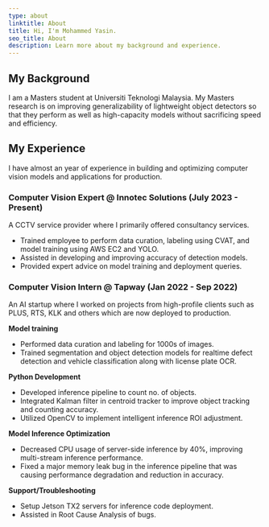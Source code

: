 ```yaml
---
type: about
linktitle: About
title: Hi, I'm Mohammed Yasin.
seo_title: About
description: Learn more about my background and experience.
---
```


## My Background

I am a Masters student at Universiti Teknologi Malaysia. My Masters research is on improving generalizability of lightweight object detectors so that they perform as well as high-capacity models without sacrificing speed and efficiency.

## My Experience

I have almost an year of experience in building and optimizing computer vision models and applications for production.

### Computer Vision Expert @ Innotec Solutions (July 2023 - Present)

A CCTV service provider where I primarily offered consultancy services.

- Trained employee to perform data curation, labeling using CVAT, and model training using AWS EC2 and YOLO.
- Assisted in developing and improving accuracy of detection models.
- Provided expert advice on model training and deployment queries.

### Computer Vision Intern @ Tapway (Jan 2022 - Sep 2022)

An AI startup where I worked on projects from high-profile clients such as PLUS, RTS, KLK and others which are now deployed to production.

**Model training**

- Performed data curation and labeling for 1000s of images.
- Trained segmentation and object detection models for realtime defect detection and vehicle classification along with license plate OCR.
 
**Python Development**

- Developed inference pipeline to count no. of objects.
- Integrated Kalman filter in centroid tracker to improve object tracking and counting accuracy.
- Utilized OpenCV to implement intelligent inference ROI adjustment.

**Model Inference Optimization**

- Decreased CPU usage of server-side inference by 40%, improving multi-stream inference performance.
- Fixed a major memory leak bug in the inference pipeline that was causing performance degradation and reduction in accuracy.

**Support/Troubleshooting**

- Setup Jetson TX2 servers for inference code deployment.
- Assisted in Root Cause Analysis of bugs.
